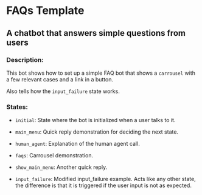 # FAQs Template

## A chatbot that answers simple questions from users

### Description:

This bot shows how to set up a simple FAQ bot that shows a `carrousel` with a few relevant cases and a link in a button.

Also tells how the `input_failure` state works.

### States:

- `initial`: State where the bot is initialized when a user talks to it.

- `main_menu`: Quick reply demonstration for deciding the next state.

- `human_agent`: Explanation of the human agent call.

- `faqs`: Carrousel demonstration.

- `show_main_menu`: Another quick reply.

- `input_failure`: Modified input_failure example. Acts like any other state, the difference is that it is triggered 
if the user input is not as expected.